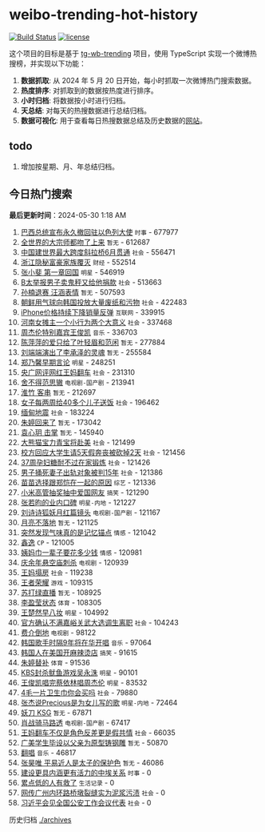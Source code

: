 # weibo-trending-hot-history

[![Build Status](https://github.com/lxw15337674/weibo-trending-hot-history/actions/workflows/nodejs.yml/badge.svg)](https://github.com/lxw15337674/weibo-trending-hot-history/actions)
[![license](https://img.shields.io/github/license/lxw15337674/weibo-trending-hot-history)](https://github.com/lxw15337674/weibo-trending-hot-history/blob/master/LICENSE)


这个项目的目标是基于 [tg-wb-trending](https://github.com/xiadd/tg-wb-trending) 项目，使用 TypeScript 实现一个微博热搜榜，并实现以下功能：

1. **数据抓取**: 从 2024 年 5 月 20 日开始，每小时抓取一次微博热门搜索数据。
2. **热度排序**: 对抓取到的数据按热度进行排序。
3. **小时归档**: 将数据按小时进行归档。
4. **天总结**: 对每天的热搜数据进行总结归档。
5. **数据可视化**: 用于查看每日热搜数据总结及历史数据的[网站](https://weibo-trending-hot-history.vercel.app/)。

## todo

1. 增加按星期、月、年总结归档。



## 今日热门搜索












































































































































































































<!-- BEGIN -->

**最后更新时间**：2024-05-30 1:18 AM
1. [巴西总统宣布永久撤回驻以色列大使](https://m.weibo.cn/search?containerid=100103type%3D1%26t%3D10%26q%3D%23%E5%B7%B4%E8%A5%BF%E6%80%BB%E7%BB%9F%E5%AE%A3%E5%B8%83%E6%B0%B8%E4%B9%85%E6%92%A4%E5%9B%9E%E9%A9%BB%E4%BB%A5%E8%89%B2%E5%88%97%E5%A4%A7%E4%BD%BF%23&stream_entry_id=31&isnewpage=1&extparam=seat%3D1%26filter_type%3Drealtimehot%26lcate%3D5001%26c_type%3D31%26realpos%3D1%26cate%3D5001%26q%3D%2523%25E5%25B7%25B4%25E8%25A5%25BF%25E6%2580%25BB%25E7%25BB%259F%25E5%25AE%25A3%25E5%25B8%2583%25E6%25B0%25B8%25E4%25B9%2585%25E6%2592%25A4%25E5%259B%259E%25E9%25A9%25BB%25E4%25BB%25A5%25E8%2589%25B2%25E5%2588%2597%25E5%25A4%25A7%25E4%25BD%25BF%2523%26band_rank%3D1%26stream_entry_id%3D31%26flag%3D2%26dgr%3D0%26pos%3D0%26display_time%3D1716999898%26pre_seqid%3D171699989843302732185) `时事` - 677977
2. [全世界的大宗师都吻了上来](https://m.weibo.cn/search?containerid=100103type%3D1%26t%3D10%26q%3D%E5%85%A8%E4%B8%96%E7%95%8C%E7%9A%84%E5%A4%A7%E5%AE%97%E5%B8%88%E9%83%BD%E5%90%BB%E4%BA%86%E4%B8%8A%E6%9D%A5&stream_entry_id=31&isnewpage=1&extparam=seat%3D1%26filter_type%3Drealtimehot%26lcate%3D5001%26c_type%3D31%26realpos%3D2%26cate%3D5001%26q%3D%25E5%2585%25A8%25E4%25B8%2596%25E7%2595%258C%25E7%259A%2584%25E5%25A4%25A7%25E5%25AE%2597%25E5%25B8%2588%25E9%2583%25BD%25E5%2590%25BB%25E4%25BA%2586%25E4%25B8%258A%25E6%259D%25A5%26band_rank%3D2%26stream_entry_id%3D31%26flag%3D2%26dgr%3D0%26pos%3D1%26display_time%3D1716999898%26pre_seqid%3D171699989843302732185) `暂无` - 612687
3. [中国建世界最大跨度斜拉桥6月贯通](https://m.weibo.cn/search?containerid=100103type%3D1%26t%3D10%26q%3D%23%E4%B8%AD%E5%9B%BD%E5%BB%BA%E4%B8%96%E7%95%8C%E6%9C%80%E5%A4%A7%E8%B7%A8%E5%BA%A6%E6%96%9C%E6%8B%89%E6%A1%A56%E6%9C%88%E8%B4%AF%E9%80%9A%23&stream_entry_id=31&isnewpage=1&extparam=seat%3D1%26filter_type%3Drealtimehot%26lcate%3D5001%26c_type%3D31%26realpos%3D3%26cate%3D5001%26q%3D%2523%25E4%25B8%25AD%25E5%259B%25BD%25E5%25BB%25BA%25E4%25B8%2596%25E7%2595%258C%25E6%259C%2580%25E5%25A4%25A7%25E8%25B7%25A8%25E5%25BA%25A6%25E6%2596%259C%25E6%258B%2589%25E6%25A1%25A56%25E6%259C%2588%25E8%25B4%25AF%25E9%2580%259A%2523%26band_rank%3D3%26stream_entry_id%3D31%26flag%3D0%26dgr%3D0%26pos%3D2%26display_time%3D1716999898%26pre_seqid%3D171699989843302732185) `社会` - 556471
4. [浙江隐秘富豪家族覆灭](https://m.weibo.cn/search?containerid=100103type%3D1%26t%3D10%26q%3D%23%E6%B5%99%E6%B1%9F%E9%9A%90%E7%A7%98%E5%AF%8C%E8%B1%AA%E5%AE%B6%E6%97%8F%E8%A6%86%E7%81%AD%23&stream_entry_id=31&isnewpage=1&extparam=seat%3D1%26filter_type%3Drealtimehot%26lcate%3D5001%26c_type%3D31%26realpos%3D4%26cate%3D5001%26q%3D%2523%25E6%25B5%2599%25E6%25B1%259F%25E9%259A%2590%25E7%25A7%2598%25E5%25AF%258C%25E8%25B1%25AA%25E5%25AE%25B6%25E6%2597%258F%25E8%25A6%2586%25E7%2581%25AD%2523%26band_rank%3D4%26stream_entry_id%3D31%26flag%3D2%26dgr%3D0%26pos%3D4%26display_time%3D1716999898%26pre_seqid%3D171699989843302732185) `财经` - 552514
5. [张小斐 第一章回国](https://m.weibo.cn/search?containerid=100103type%3D1%26t%3D10%26q%3D%E5%BC%A0%E5%B0%8F%E6%96%90+%E7%AC%AC%E4%B8%80%E7%AB%A0%E5%9B%9E%E5%9B%BD&stream_entry_id=31&isnewpage=1&extparam=seat%3D1%26filter_type%3Drealtimehot%26lcate%3D5001%26c_type%3D31%26realpos%3D5%26cate%3D5001%26q%3D%25E5%25BC%25A0%25E5%25B0%258F%25E6%2596%2590%2520%25E7%25AC%25AC%25E4%25B8%2580%25E7%25AB%25A0%25E5%259B%259E%25E5%259B%25BD%26band_rank%3D5%26stream_entry_id%3D31%26flag%3D2%26dgr%3D0%26pos%3D5%26display_time%3D1716999898%26pre_seqid%3D171699989843302732185) `明星` - 546919
6. [B太举报男子卖鬼秤又给他捐款](https://m.weibo.cn/search?containerid=100103type%3D1%26t%3D10%26q%3D%23B%E5%A4%AA%E4%B8%BE%E6%8A%A5%E7%94%B7%E5%AD%90%E5%8D%96%E9%AC%BC%E7%A7%A4%E5%8F%88%E7%BB%99%E4%BB%96%E6%8D%90%E6%AC%BE%23&stream_entry_id=31&isnewpage=1&extparam=seat%3D1%26filter_type%3Drealtimehot%26lcate%3D5001%26c_type%3D31%26realpos%3D6%26cate%3D5001%26q%3D%2523B%25E5%25A4%25AA%25E4%25B8%25BE%25E6%258A%25A5%25E7%2594%25B7%25E5%25AD%2590%25E5%258D%2596%25E9%25AC%25BC%25E7%25A7%25A4%25E5%258F%2588%25E7%25BB%2599%25E4%25BB%2596%25E6%258D%2590%25E6%25AC%25BE%2523%26band_rank%3D6%26stream_entry_id%3D31%26flag%3D2%26dgr%3D0%26pos%3D6%26display_time%3D1716999898%26pre_seqid%3D171699989843302732185) `社会` - 513663
7. [孙楠退赛 汪涵表情](https://m.weibo.cn/search?containerid=100103type%3D1%26t%3D10%26q%3D%E5%AD%99%E6%A5%A0%E9%80%80%E8%B5%9B+%E6%B1%AA%E6%B6%B5%E8%A1%A8%E6%83%85&stream_entry_id=31&isnewpage=1&extparam=seat%3D1%26filter_type%3Drealtimehot%26lcate%3D5001%26c_type%3D31%26realpos%3D7%26cate%3D5001%26q%3D%25E5%25AD%2599%25E6%25A5%25A0%25E9%2580%2580%25E8%25B5%259B%2520%25E6%25B1%25AA%25E6%25B6%25B5%25E8%25A1%25A8%25E6%2583%2585%26band_rank%3D7%26stream_entry_id%3D31%26flag%3D2%26dgr%3D0%26pos%3D8%26display_time%3D1716999898%26pre_seqid%3D171699989843302732185) `暂无` - 507593
8. [朝鲜用气球向韩国投放大量废纸和污物](https://m.weibo.cn/search?containerid=100103type%3D1%26t%3D10%26q%3D%23%E6%9C%9D%E9%B2%9C%E7%94%A8%E6%B0%94%E7%90%83%E5%90%91%E9%9F%A9%E5%9B%BD%E6%8A%95%E6%94%BE%E5%A4%A7%E9%87%8F%E5%BA%9F%E7%BA%B8%E5%92%8C%E6%B1%A1%E7%89%A9%23&stream_entry_id=31&isnewpage=1&extparam=seat%3D1%26filter_type%3Drealtimehot%26lcate%3D5001%26c_type%3D31%26realpos%3D8%26cate%3D5001%26q%3D%2523%25E6%259C%259D%25E9%25B2%259C%25E7%2594%25A8%25E6%25B0%2594%25E7%2590%2583%25E5%2590%2591%25E9%259F%25A9%25E5%259B%25BD%25E6%258A%2595%25E6%2594%25BE%25E5%25A4%25A7%25E9%2587%258F%25E5%25BA%259F%25E7%25BA%25B8%25E5%2592%258C%25E6%25B1%25A1%25E7%2589%25A9%2523%26band_rank%3D8%26stream_entry_id%3D31%26flag%3D2%26dgr%3D0%26pos%3D9%26display_time%3D1716999898%26pre_seqid%3D171699989843302732185) `社会` - 422483
9. [iPhone价格持续下降销量反弹](https://m.weibo.cn/search?containerid=100103type%3D1%26t%3D10%26q%3D%23iPhone%E4%BB%B7%E6%A0%BC%E6%8C%81%E7%BB%AD%E4%B8%8B%E9%99%8D%E9%94%80%E9%87%8F%E5%8F%8D%E5%BC%B9%23&stream_entry_id=31&isnewpage=1&extparam=seat%3D1%26filter_type%3Drealtimehot%26lcate%3D5001%26c_type%3D31%26realpos%3D9%26cate%3D5001%26q%3D%2523iPhone%25E4%25BB%25B7%25E6%25A0%25BC%25E6%258C%2581%25E7%25BB%25AD%25E4%25B8%258B%25E9%2599%258D%25E9%2594%2580%25E9%2587%258F%25E5%258F%258D%25E5%25BC%25B9%2523%26band_rank%3D9%26stream_entry_id%3D31%26flag%3D2%26dgr%3D0%26pos%3D10%26display_time%3D1716999898%26pre_seqid%3D171699989843302732185) `互联网` - 339915
10. [河南女摊主一个小行为两个大意义](https://m.weibo.cn/search?containerid=100103type%3D1%26t%3D10%26q%3D%23%E6%B2%B3%E5%8D%97%E5%A5%B3%E6%91%8A%E4%B8%BB%E4%B8%80%E4%B8%AA%E5%B0%8F%E8%A1%8C%E4%B8%BA%E4%B8%A4%E4%B8%AA%E5%A4%A7%E6%84%8F%E4%B9%89%23&stream_entry_id=31&isnewpage=1&extparam=seat%3D1%26filter_type%3Drealtimehot%26lcate%3D5001%26c_type%3D31%26realpos%3D10%26cate%3D5001%26q%3D%2523%25E6%25B2%25B3%25E5%258D%2597%25E5%25A5%25B3%25E6%2591%258A%25E4%25B8%25BB%25E4%25B8%2580%25E4%25B8%25AA%25E5%25B0%258F%25E8%25A1%258C%25E4%25B8%25BA%25E4%25B8%25A4%25E4%25B8%25AA%25E5%25A4%25A7%25E6%2584%258F%25E4%25B9%2589%2523%26band_rank%3D10%26stream_entry_id%3D31%26flag%3D32768%26dgr%3D0%26pos%3D11%26display_time%3D1716999898%26pre_seqid%3D171699989843302732185) `社会` - 337468
11. [周杰伦特别嘉宾王俊凯](https://m.weibo.cn/search?containerid=100103type%3D1%26t%3D10%26q%3D%23%E5%91%A8%E6%9D%B0%E4%BC%A6%E7%89%B9%E5%88%AB%E5%98%89%E5%AE%BE%E7%8E%8B%E4%BF%8A%E5%87%AF%23&stream_entry_id=31&isnewpage=1&extparam=seat%3D1%26filter_type%3Drealtimehot%26lcate%3D5001%26c_type%3D31%26realpos%3D11%26cate%3D5001%26q%3D%2523%25E5%2591%25A8%25E6%259D%25B0%25E4%25BC%25A6%25E7%2589%25B9%25E5%2588%25AB%25E5%2598%2589%25E5%25AE%25BE%25E7%258E%258B%25E4%25BF%258A%25E5%2587%25AF%2523%26band_rank%3D11%26stream_entry_id%3D31%26flag%3D0%26dgr%3D0%26pos%3D12%26display_time%3D1716999898%26pre_seqid%3D171699989843302732185) `音乐` - 336703
12. [陈萍萍的爱只给了叶轻眉和范闲](https://m.weibo.cn/search?containerid=100103type%3D1%26t%3D10%26q%3D%E9%99%88%E8%90%8D%E8%90%8D%E7%9A%84%E7%88%B1%E5%8F%AA%E7%BB%99%E4%BA%86%E5%8F%B6%E8%BD%BB%E7%9C%89%E5%92%8C%E8%8C%83%E9%97%B2&stream_entry_id=31&isnewpage=1&extparam=seat%3D1%26filter_type%3Drealtimehot%26lcate%3D5001%26c_type%3D31%26realpos%3D12%26cate%3D5001%26q%3D%25E9%2599%2588%25E8%2590%258D%25E8%2590%258D%25E7%259A%2584%25E7%2588%25B1%25E5%258F%25AA%25E7%25BB%2599%25E4%25BA%2586%25E5%258F%25B6%25E8%25BD%25BB%25E7%259C%2589%25E5%2592%258C%25E8%258C%2583%25E9%2597%25B2%26band_rank%3D12%26stream_entry_id%3D31%26flag%3D1%26dgr%3D0%26pos%3D13%26display_time%3D1716999898%26pre_seqid%3D171699989843302732185) `暂无` - 277884
13. [刘端端演出了李承泽的灵魂](https://m.weibo.cn/search?containerid=100103type%3D1%26t%3D10%26q%3D%E5%88%98%E7%AB%AF%E7%AB%AF%E6%BC%94%E5%87%BA%E4%BA%86%E6%9D%8E%E6%89%BF%E6%B3%BD%E7%9A%84%E7%81%B5%E9%AD%82&stream_entry_id=31&isnewpage=1&extparam=seat%3D1%26filter_type%3Drealtimehot%26lcate%3D5001%26c_type%3D31%26realpos%3D27%26cate%3D5001%26q%3D%25E5%2588%2598%25E7%25AB%25AF%25E7%25AB%25AF%25E6%25BC%2594%25E5%2587%25BA%25E4%25BA%2586%25E6%259D%258E%25E6%2589%25BF%25E6%25B3%25BD%25E7%259A%2584%25E7%2581%25B5%25E9%25AD%2582%26band_rank%3D27%26stream_entry_id%3D31%26flag%3D1%26dgr%3D0%26pos%3D28%26display_time%3D1716999898%26pre_seqid%3D171699989843302732185) `暂无` - 255584
14. [郑乃馨早期言论](https://m.weibo.cn/search?containerid=100103type%3D1%26t%3D10%26q%3D%23%E9%83%91%E4%B9%83%E9%A6%A8%E6%97%A9%E6%9C%9F%E8%A8%80%E8%AE%BA%23&stream_entry_id=31&isnewpage=1&extparam=seat%3D1%26filter_type%3Drealtimehot%26lcate%3D5001%26c_type%3D31%26realpos%3D13%26cate%3D5001%26q%3D%2523%25E9%2583%2591%25E4%25B9%2583%25E9%25A6%25A8%25E6%2597%25A9%25E6%259C%259F%25E8%25A8%2580%25E8%25AE%25BA%2523%26band_rank%3D13%26stream_entry_id%3D31%26flag%3D2%26dgr%3D0%26pos%3D14%26display_time%3D1716999898%26pre_seqid%3D171699989843302732185) `明星` - 248251
15. [央广网评网红王妈翻车](https://m.weibo.cn/search?containerid=100103type%3D1%26t%3D10%26q%3D%23%E5%A4%AE%E5%B9%BF%E7%BD%91%E8%AF%84%E7%BD%91%E7%BA%A2%E7%8E%8B%E5%A6%88%E7%BF%BB%E8%BD%A6%23&stream_entry_id=31&isnewpage=1&extparam=seat%3D1%26filter_type%3Drealtimehot%26lcate%3D5001%26c_type%3D31%26realpos%3D14%26cate%3D5001%26q%3D%2523%25E5%25A4%25AE%25E5%25B9%25BF%25E7%25BD%2591%25E8%25AF%2584%25E7%25BD%2591%25E7%25BA%25A2%25E7%258E%258B%25E5%25A6%2588%25E7%25BF%25BB%25E8%25BD%25A6%2523%26band_rank%3D14%26stream_entry_id%3D31%26flag%3D0%26dgr%3D0%26pos%3D15%26display_time%3D1716999898%26pre_seqid%3D171699989843302732185) `社会` - 231310
16. [舍不得范思辙](https://m.weibo.cn/search?containerid=100103type%3D1%26t%3D10%26q%3D%23%E8%88%8D%E4%B8%8D%E5%BE%97%E8%8C%83%E6%80%9D%E8%BE%99%23&stream_entry_id=31&isnewpage=1&extparam=seat%3D1%26filter_type%3Drealtimehot%26lcate%3D5001%26c_type%3D31%26realpos%3D15%26cate%3D5001%26q%3D%2523%25E8%2588%258D%25E4%25B8%258D%25E5%25BE%2597%25E8%258C%2583%25E6%2580%259D%25E8%25BE%2599%2523%26band_rank%3D15%26stream_entry_id%3D31%26flag%3D2%26dgr%3D0%26pos%3D16%26display_time%3D1716999898%26pre_seqid%3D171699989843302732185) `电视剧-国产剧` - 213941
17. [淮竹 客串](https://m.weibo.cn/search?containerid=100103type%3D1%26t%3D10%26q%3D%E6%B7%AE%E7%AB%B9+%E5%AE%A2%E4%B8%B2&stream_entry_id=31&isnewpage=1&extparam=seat%3D1%26filter_type%3Drealtimehot%26lcate%3D5001%26c_type%3D31%26realpos%3D16%26cate%3D5001%26q%3D%25E6%25B7%25AE%25E7%25AB%25B9%2520%25E5%25AE%25A2%25E4%25B8%25B2%26band_rank%3D16%26stream_entry_id%3D31%26flag%3D2%26dgr%3D0%26pos%3D17%26display_time%3D1716999898%26pre_seqid%3D171699989843302732185) `暂无` - 212697
18. [女子每两周给40多个儿子送饭](https://m.weibo.cn/search?containerid=100103type%3D1%26t%3D10%26q%3D%23%E5%A5%B3%E5%AD%90%E6%AF%8F%E4%B8%A4%E5%91%A8%E7%BB%9940%E5%A4%9A%E4%B8%AA%E5%84%BF%E5%AD%90%E9%80%81%E9%A5%AD%23&stream_entry_id=31&isnewpage=1&extparam=seat%3D1%26filter_type%3Drealtimehot%26lcate%3D5001%26c_type%3D31%26realpos%3D45%26cate%3D5001%26q%3D%2523%25E5%25A5%25B3%25E5%25AD%2590%25E6%25AF%258F%25E4%25B8%25A4%25E5%2591%25A8%25E7%25BB%259940%25E5%25A4%259A%25E4%25B8%25AA%25E5%2584%25BF%25E5%25AD%2590%25E9%2580%2581%25E9%25A5%25AD%2523%26band_rank%3D45%26stream_entry_id%3D31%26flag%3D32768%26dgr%3D0%26pos%3D46%26display_time%3D1716999898%26pre_seqid%3D171699989843302732185) `社会` - 196462
19. [缅甸地震](https://m.weibo.cn/search?containerid=100103type%3D1%26t%3D10%26q%3D%E7%BC%85%E7%94%B8%E5%9C%B0%E9%9C%87&stream_entry_id=31&isnewpage=1&extparam=seat%3D1%26filter_type%3Drealtimehot%26lcate%3D5001%26c_type%3D31%26realpos%3D17%26cate%3D5001%26q%3D%25E7%25BC%2585%25E7%2594%25B8%25E5%259C%25B0%25E9%259C%2587%26band_rank%3D17%26stream_entry_id%3D31%26flag%3D1%26dgr%3D0%26pos%3D18%26display_time%3D1716999898%26pre_seqid%3D171699989843302732185) `社会` - 183224
20. [朱婷回来了](https://m.weibo.cn/search?containerid=100103type%3D1%26t%3D10%26q%3D%E6%9C%B1%E5%A9%B7%E5%9B%9E%E6%9D%A5%E4%BA%86&stream_entry_id=31&isnewpage=1&extparam=seat%3D1%26filter_type%3Drealtimehot%26lcate%3D5001%26c_type%3D31%26realpos%3D18%26cate%3D5001%26q%3D%25E6%259C%25B1%25E5%25A9%25B7%25E5%259B%259E%25E6%259D%25A5%25E4%25BA%2586%26band_rank%3D18%26stream_entry_id%3D31%26flag%3D0%26dgr%3D0%26pos%3D19%26display_time%3D1716999898%26pre_seqid%3D171699989843302732185) `暂无` - 173042
21. [袁心玥 击掌](https://m.weibo.cn/search?containerid=100103type%3D1%26t%3D10%26q%3D%E8%A2%81%E5%BF%83%E7%8E%A5+%E5%87%BB%E6%8E%8C&stream_entry_id=31&isnewpage=1&extparam=seat%3D1%26filter_type%3Drealtimehot%26lcate%3D5001%26c_type%3D31%26realpos%3D19%26cate%3D5001%26q%3D%25E8%25A2%2581%25E5%25BF%2583%25E7%258E%25A5%2520%25E5%2587%25BB%25E6%258E%258C%26band_rank%3D19%26stream_entry_id%3D31%26flag%3D0%26dgr%3D0%26pos%3D20%26display_time%3D1716999898%26pre_seqid%3D171699989843302732185) `暂无` - 145940
22. [大熊猫宝力青宝将赴美](https://m.weibo.cn/search?containerid=100103type%3D1%26t%3D10%26q%3D%23%E5%A4%A7%E7%86%8A%E7%8C%AB%E5%AE%9D%E5%8A%9B%E9%9D%92%E5%AE%9D%E5%B0%86%E8%B5%B4%E7%BE%8E%23&stream_entry_id=31&isnewpage=1&extparam=seat%3D1%26filter_type%3Drealtimehot%26lcate%3D5001%26c_type%3D31%26realpos%3D20%26cate%3D5001%26q%3D%2523%25E5%25A4%25A7%25E7%2586%258A%25E7%258C%25AB%25E5%25AE%259D%25E5%258A%259B%25E9%259D%2592%25E5%25AE%259D%25E5%25B0%2586%25E8%25B5%25B4%25E7%25BE%258E%2523%26band_rank%3D20%26stream_entry_id%3D31%26flag%3D0%26dgr%3D0%26pos%3D21%26display_time%3D1716999898%26pre_seqid%3D171699989843302732185) `社会` - 121499
23. [校方回应大学生请5天假奔丧被砍掉2天](https://m.weibo.cn/search?containerid=100103type%3D1%26t%3D10%26q%3D%23%E6%A0%A1%E6%96%B9%E5%9B%9E%E5%BA%94%E5%A4%A7%E5%AD%A6%E7%94%9F%E8%AF%B75%E5%A4%A9%E5%81%87%E5%A5%94%E4%B8%A7%E8%A2%AB%E7%A0%8D%E6%8E%892%E5%A4%A9%23&stream_entry_id=31&isnewpage=1&extparam=seat%3D1%26filter_type%3Drealtimehot%26lcate%3D5001%26c_type%3D31%26realpos%3D21%26cate%3D5001%26q%3D%2523%25E6%25A0%25A1%25E6%2596%25B9%25E5%259B%259E%25E5%25BA%2594%25E5%25A4%25A7%25E5%25AD%25A6%25E7%2594%259F%25E8%25AF%25B75%25E5%25A4%25A9%25E5%2581%2587%25E5%25A5%2594%25E4%25B8%25A7%25E8%25A2%25AB%25E7%25A0%258D%25E6%258E%25892%25E5%25A4%25A9%2523%26band_rank%3D21%26stream_entry_id%3D31%26flag%3D1%26dgr%3D0%26pos%3D22%26display_time%3D1716999898%26pre_seqid%3D171699989843302732185) `社会` - 121456
24. [37周孕妇糖耐不过在家锻炼](https://m.weibo.cn/search?containerid=100103type%3D1%26t%3D10%26q%3D%2337%E5%91%A8%E5%AD%95%E5%A6%87%E7%B3%96%E8%80%90%E4%B8%8D%E8%BF%87%E5%9C%A8%E5%AE%B6%E9%94%BB%E7%82%BC%23&stream_entry_id=31&isnewpage=1&extparam=seat%3D1%26filter_type%3Drealtimehot%26lcate%3D5001%26c_type%3D31%26realpos%3D22%26cate%3D5001%26q%3D%252337%25E5%2591%25A8%25E5%25AD%2595%25E5%25A6%2587%25E7%25B3%2596%25E8%2580%2590%25E4%25B8%258D%25E8%25BF%2587%25E5%259C%25A8%25E5%25AE%25B6%25E9%2594%25BB%25E7%2582%25BC%2523%26band_rank%3D22%26stream_entry_id%3D31%26flag%3D1%26dgr%3D0%26pos%3D23%26display_time%3D1716999898%26pre_seqid%3D171699989843302732185) `社会` - 121426
25. [男子捅死妻子出轨对象被判15年](https://m.weibo.cn/search?containerid=100103type%3D1%26t%3D10%26q%3D%23%E7%94%B7%E5%AD%90%E6%8D%85%E6%AD%BB%E5%A6%BB%E5%AD%90%E5%87%BA%E8%BD%A8%E5%AF%B9%E8%B1%A1%E8%A2%AB%E5%88%A415%E5%B9%B4%23&stream_entry_id=31&isnewpage=1&extparam=seat%3D1%26filter_type%3Drealtimehot%26lcate%3D5001%26c_type%3D31%26realpos%3D23%26cate%3D5001%26q%3D%2523%25E7%2594%25B7%25E5%25AD%2590%25E6%258D%2585%25E6%25AD%25BB%25E5%25A6%25BB%25E5%25AD%2590%25E5%2587%25BA%25E8%25BD%25A8%25E5%25AF%25B9%25E8%25B1%25A1%25E8%25A2%25AB%25E5%2588%25A415%25E5%25B9%25B4%2523%26band_rank%3D23%26stream_entry_id%3D31%26flag%3D0%26dgr%3D0%26pos%3D24%26display_time%3D1716999898%26pre_seqid%3D171699989843302732185) `社会` - 121386
26. [苗苗选择跟郑恺在一起的原因](https://m.weibo.cn/search?containerid=100103type%3D1%26t%3D10%26q%3D%23%E8%8B%97%E8%8B%97%E9%80%89%E6%8B%A9%E8%B7%9F%E9%83%91%E6%81%BA%E5%9C%A8%E4%B8%80%E8%B5%B7%E7%9A%84%E5%8E%9F%E5%9B%A0%23&stream_entry_id=31&isnewpage=1&extparam=seat%3D1%26filter_type%3Drealtimehot%26lcate%3D5001%26c_type%3D31%26realpos%3D24%26cate%3D5001%26q%3D%2523%25E8%258B%2597%25E8%258B%2597%25E9%2580%2589%25E6%258B%25A9%25E8%25B7%259F%25E9%2583%2591%25E6%2581%25BA%25E5%259C%25A8%25E4%25B8%2580%25E8%25B5%25B7%25E7%259A%2584%25E5%258E%259F%25E5%259B%25A0%2523%26band_rank%3D24%26stream_entry_id%3D31%26flag%3D2%26dgr%3D0%26pos%3D25%26display_time%3D1716999898%26pre_seqid%3D171699989843302732185) `综艺` - 121336
27. [小米高管抽奖抽中爱国网友](https://m.weibo.cn/search?containerid=100103type%3D1%26t%3D10%26q%3D%23%E5%B0%8F%E7%B1%B3%E9%AB%98%E7%AE%A1%E6%8A%BD%E5%A5%96%E6%8A%BD%E4%B8%AD%E7%88%B1%E5%9B%BD%E7%BD%91%E5%8F%8B%23&stream_entry_id=31&isnewpage=1&extparam=seat%3D1%26filter_type%3Drealtimehot%26lcate%3D5001%26c_type%3D31%26realpos%3D25%26cate%3D5001%26q%3D%2523%25E5%25B0%258F%25E7%25B1%25B3%25E9%25AB%2598%25E7%25AE%25A1%25E6%258A%25BD%25E5%25A5%2596%25E6%258A%25BD%25E4%25B8%25AD%25E7%2588%25B1%25E5%259B%25BD%25E7%25BD%2591%25E5%258F%258B%2523%26band_rank%3D25%26stream_entry_id%3D31%26flag%3D1%26dgr%3D0%26pos%3D26%26display_time%3D1716999898%26pre_seqid%3D171699989843302732185) `搞笑` - 121290
28. [张若昀的业内口碑](https://m.weibo.cn/search?containerid=100103type%3D1%26t%3D10%26q%3D%23%E5%BC%A0%E8%8B%A5%E6%98%80%E7%9A%84%E4%B8%9A%E5%86%85%E5%8F%A3%E7%A2%91%23&stream_entry_id=31&isnewpage=1&extparam=seat%3D1%26filter_type%3Drealtimehot%26lcate%3D5001%26c_type%3D31%26realpos%3D26%26cate%3D5001%26q%3D%2523%25E5%25BC%25A0%25E8%258B%25A5%25E6%2598%2580%25E7%259A%2584%25E4%25B8%259A%25E5%2586%2585%25E5%258F%25A3%25E7%25A2%2591%2523%26band_rank%3D26%26stream_entry_id%3D31%26flag%3D1%26dgr%3D0%26pos%3D27%26display_time%3D1716999898%26pre_seqid%3D171699989843302732185) `明星-内地` - 121227
29. [刘诗诗狐妖月红篇镜头](https://m.weibo.cn/search?containerid=100103type%3D1%26t%3D10%26q%3D%23%E5%88%98%E8%AF%97%E8%AF%97%E7%8B%90%E5%A6%96%E6%9C%88%E7%BA%A2%E7%AF%87%E9%95%9C%E5%A4%B4%23&stream_entry_id=31&isnewpage=1&extparam=seat%3D1%26filter_type%3Drealtimehot%26lcate%3D5001%26c_type%3D31%26realpos%3D28%26cate%3D5001%26q%3D%2523%25E5%2588%2598%25E8%25AF%2597%25E8%25AF%2597%25E7%258B%2590%25E5%25A6%2596%25E6%259C%2588%25E7%25BA%25A2%25E7%25AF%2587%25E9%2595%259C%25E5%25A4%25B4%2523%26band_rank%3D28%26stream_entry_id%3D31%26flag%3D0%26dgr%3D0%26pos%3D29%26display_time%3D1716999898%26pre_seqid%3D171699989843302732185) `电视剧-国产剧` - 121167
30. [月亮不落地](https://m.weibo.cn/search?containerid=100103type%3D1%26t%3D10%26q%3D%E6%9C%88%E4%BA%AE%E4%B8%8D%E8%90%BD%E5%9C%B0&stream_entry_id=31&isnewpage=1&extparam=seat%3D1%26filter_type%3Drealtimehot%26lcate%3D5001%26c_type%3D31%26realpos%3D29%26cate%3D5001%26q%3D%25E6%259C%2588%25E4%25BA%25AE%25E4%25B8%258D%25E8%2590%25BD%25E5%259C%25B0%26band_rank%3D29%26stream_entry_id%3D31%26flag%3D0%26dgr%3D0%26pos%3D30%26display_time%3D1716999898%26pre_seqid%3D171699989843302732185) `暂无` - 121125
31. [突然发现气味真的是记忆锚点](https://m.weibo.cn/search?containerid=100103type%3D1%26t%3D10%26q%3D%23%E7%AA%81%E7%84%B6%E5%8F%91%E7%8E%B0%E6%B0%94%E5%91%B3%E7%9C%9F%E7%9A%84%E6%98%AF%E8%AE%B0%E5%BF%86%E9%94%9A%E7%82%B9%23&stream_entry_id=31&isnewpage=1&extparam=seat%3D1%26filter_type%3Drealtimehot%26lcate%3D5001%26c_type%3D31%26realpos%3D30%26cate%3D5001%26q%3D%2523%25E7%25AA%2581%25E7%2584%25B6%25E5%258F%2591%25E7%258E%25B0%25E6%25B0%2594%25E5%2591%25B3%25E7%259C%259F%25E7%259A%2584%25E6%2598%25AF%25E8%25AE%25B0%25E5%25BF%2586%25E9%2594%259A%25E7%2582%25B9%2523%26band_rank%3D30%26stream_entry_id%3D31%26flag%3D1%26dgr%3D0%26pos%3D31%26display_time%3D1716999898%26pre_seqid%3D171699989843302732185) `情感` - 121042
32. [鑫逸](https://m.weibo.cn/search?containerid=100103type%3D1%26t%3D10%26q%3D%E9%91%AB%E9%80%B8&stream_entry_id=31&isnewpage=1&extparam=seat%3D1%26filter_type%3Drealtimehot%26lcate%3D5001%26c_type%3D31%26realpos%3D31%26cate%3D5001%26q%3D%25E9%2591%25AB%25E9%2580%25B8%26band_rank%3D31%26stream_entry_id%3D31%26flag%3D0%26dgr%3D0%26pos%3D32%26display_time%3D1716999898%26pre_seqid%3D171699989843302732185) `CP` - 121005
33. [姨妈巾一辈子要花多少钱](https://m.weibo.cn/search?containerid=100103type%3D1%26t%3D10%26q%3D%23%E5%A7%A8%E5%A6%88%E5%B7%BE%E4%B8%80%E8%BE%88%E5%AD%90%E8%A6%81%E8%8A%B1%E5%A4%9A%E5%B0%91%E9%92%B1%23&stream_entry_id=31&isnewpage=1&extparam=seat%3D1%26filter_type%3Drealtimehot%26lcate%3D5001%26c_type%3D31%26realpos%3D32%26cate%3D5001%26q%3D%2523%25E5%25A7%25A8%25E5%25A6%2588%25E5%25B7%25BE%25E4%25B8%2580%25E8%25BE%2588%25E5%25AD%2590%25E8%25A6%2581%25E8%258A%25B1%25E5%25A4%259A%25E5%25B0%2591%25E9%2592%25B1%2523%26band_rank%3D32%26stream_entry_id%3D31%26flag%3D0%26dgr%3D0%26pos%3D33%26display_time%3D1716999898%26pre_seqid%3D171699989843302732185) `情感` - 120981
34. [庆余年悬空庙刺杀](https://m.weibo.cn/search?containerid=100103type%3D1%26t%3D10%26q%3D%23%E5%BA%86%E4%BD%99%E5%B9%B4%E6%82%AC%E7%A9%BA%E5%BA%99%E5%88%BA%E6%9D%80%23&stream_entry_id=31&isnewpage=1&extparam=seat%3D1%26filter_type%3Drealtimehot%26lcate%3D5001%26c_type%3D31%26realpos%3D33%26cate%3D5001%26q%3D%2523%25E5%25BA%2586%25E4%25BD%2599%25E5%25B9%25B4%25E6%2582%25AC%25E7%25A9%25BA%25E5%25BA%2599%25E5%2588%25BA%25E6%259D%2580%2523%26band_rank%3D33%26stream_entry_id%3D31%26flag%3D0%26dgr%3D0%26pos%3D34%26display_time%3D1716999898%26pre_seqid%3D171699989843302732185) `电视剧` - 120939
35. [王妈塌房](https://m.weibo.cn/search?containerid=100103type%3D1%26t%3D10%26q%3D%E7%8E%8B%E5%A6%88%E5%A1%8C%E6%88%BF&stream_entry_id=31&isnewpage=1&extparam=seat%3D1%26filter_type%3Drealtimehot%26lcate%3D5001%26c_type%3D31%26realpos%3D34%26cate%3D5001%26q%3D%25E7%258E%258B%25E5%25A6%2588%25E5%25A1%258C%25E6%2588%25BF%26band_rank%3D34%26stream_entry_id%3D31%26flag%3D0%26dgr%3D0%26pos%3D35%26display_time%3D1716999898%26pre_seqid%3D171699989843302732185) `社会` - 119238
36. [王者荣耀](https://m.weibo.cn/search?containerid=100103type%3D1%26t%3D10%26q%3D%E7%8E%8B%E8%80%85%E8%8D%A3%E8%80%80&stream_entry_id=31&isnewpage=1&extparam=seat%3D1%26filter_type%3Drealtimehot%26lcate%3D5001%26c_type%3D31%26realpos%3D35%26cate%3D5001%26q%3D%25E7%258E%258B%25E8%2580%2585%25E8%258D%25A3%25E8%2580%2580%26band_rank%3D35%26stream_entry_id%3D31%26flag%3D0%26dgr%3D0%26pos%3D36%26display_time%3D1716999898%26pre_seqid%3D171699989843302732185) `游戏` - 109315
37. [苏打绿直播](https://m.weibo.cn/search?containerid=100103type%3D1%26t%3D10%26q%3D%E8%8B%8F%E6%89%93%E7%BB%BF%E7%9B%B4%E6%92%AD&stream_entry_id=31&isnewpage=1&extparam=seat%3D1%26filter_type%3Drealtimehot%26lcate%3D5001%26c_type%3D31%26realpos%3D36%26cate%3D5001%26q%3D%25E8%258B%258F%25E6%2589%2593%25E7%25BB%25BF%25E7%259B%25B4%25E6%2592%25AD%26band_rank%3D36%26stream_entry_id%3D31%26flag%3D1%26dgr%3D0%26pos%3D37%26display_time%3D1716999898%26pre_seqid%3D171699989843302732185) `暂无` - 108925
38. [李盈莹状态](https://m.weibo.cn/search?containerid=100103type%3D1%26t%3D10%26q%3D%E6%9D%8E%E7%9B%88%E8%8E%B9%E7%8A%B6%E6%80%81&stream_entry_id=31&isnewpage=1&extparam=seat%3D1%26filter_type%3Drealtimehot%26lcate%3D5001%26c_type%3D31%26realpos%3D37%26cate%3D5001%26q%3D%25E6%259D%258E%25E7%259B%2588%25E8%258E%25B9%25E7%258A%25B6%25E6%2580%2581%26band_rank%3D37%26stream_entry_id%3D31%26flag%3D1%26dgr%3D0%26pos%3D38%26display_time%3D1716999898%26pre_seqid%3D171699989843302732185) `体育` - 108305
39. [王楚然早八妆](https://m.weibo.cn/search?containerid=100103type%3D1%26t%3D10%26q%3D%23%E7%8E%8B%E6%A5%9A%E7%84%B6%E6%97%A9%E5%85%AB%E5%A6%86%23&stream_entry_id=31&isnewpage=1&extparam=seat%3D1%26filter_type%3Drealtimehot%26lcate%3D5001%26c_type%3D31%26realpos%3D38%26cate%3D5001%26q%3D%2523%25E7%258E%258B%25E6%25A5%259A%25E7%2584%25B6%25E6%2597%25A9%25E5%2585%25AB%25E5%25A6%2586%2523%26band_rank%3D38%26stream_entry_id%3D31%26flag%3D0%26dgr%3D0%26pos%3D39%26display_time%3D1716999898%26pre_seqid%3D171699989843302732185) `明星` - 104992
40. [官方确认不满嘉峪关武大选调生离职](https://m.weibo.cn/search?containerid=100103type%3D1%26t%3D10%26q%3D%23%E5%AE%98%E6%96%B9%E7%A1%AE%E8%AE%A4%E4%B8%8D%E6%BB%A1%E5%98%89%E5%B3%AA%E5%85%B3%E6%AD%A6%E5%A4%A7%E9%80%89%E8%B0%83%E7%94%9F%E7%A6%BB%E8%81%8C%23&stream_entry_id=31&isnewpage=1&extparam=seat%3D1%26filter_type%3Drealtimehot%26lcate%3D5001%26c_type%3D31%26realpos%3D39%26cate%3D5001%26q%3D%2523%25E5%25AE%2598%25E6%2596%25B9%25E7%25A1%25AE%25E8%25AE%25A4%25E4%25B8%258D%25E6%25BB%25A1%25E5%2598%2589%25E5%25B3%25AA%25E5%2585%25B3%25E6%25AD%25A6%25E5%25A4%25A7%25E9%2580%2589%25E8%25B0%2583%25E7%2594%259F%25E7%25A6%25BB%25E8%2581%258C%2523%26band_rank%3D39%26stream_entry_id%3D31%26flag%3D0%26dgr%3D0%26pos%3D40%26display_time%3D1716999898%26pre_seqid%3D171699989843302732185) `社会` - 104243
41. [费介倒地](https://m.weibo.cn/search?containerid=100103type%3D1%26t%3D10%26q%3D%23%E8%B4%B9%E4%BB%8B%E5%80%92%E5%9C%B0%23&stream_entry_id=31&isnewpage=1&extparam=seat%3D1%26filter_type%3Drealtimehot%26lcate%3D5001%26c_type%3D31%26realpos%3D40%26cate%3D5001%26q%3D%2523%25E8%25B4%25B9%25E4%25BB%258B%25E5%2580%2592%25E5%259C%25B0%2523%26band_rank%3D40%26stream_entry_id%3D31%26flag%3D0%26dgr%3D0%26pos%3D41%26display_time%3D1716999898%26pre_seqid%3D171699989843302732185) `电视剧` - 98122
42. [韩国歌手时隔9年将在华开唱](https://m.weibo.cn/search?containerid=100103type%3D1%26t%3D10%26q%3D%23%E9%9F%A9%E5%9B%BD%E6%AD%8C%E6%89%8B%E6%97%B6%E9%9A%949%E5%B9%B4%E5%B0%86%E5%9C%A8%E5%8D%8E%E5%BC%80%E5%94%B1%23&stream_entry_id=31&isnewpage=1&extparam=seat%3D1%26filter_type%3Drealtimehot%26lcate%3D5001%26c_type%3D31%26realpos%3D41%26cate%3D5001%26q%3D%2523%25E9%259F%25A9%25E5%259B%25BD%25E6%25AD%258C%25E6%2589%258B%25E6%2597%25B6%25E9%259A%25949%25E5%25B9%25B4%25E5%25B0%2586%25E5%259C%25A8%25E5%258D%258E%25E5%25BC%2580%25E5%2594%25B1%2523%26band_rank%3D41%26stream_entry_id%3D31%26flag%3D0%26dgr%3D0%26pos%3D42%26display_time%3D1716999898%26pre_seqid%3D171699989843302732185) `音乐` - 97064
43. [韩国人在美国开麻辣烫店](https://m.weibo.cn/search?containerid=100103type%3D1%26t%3D10%26q%3D%23%E9%9F%A9%E5%9B%BD%E4%BA%BA%E5%9C%A8%E7%BE%8E%E5%9B%BD%E5%BC%80%E9%BA%BB%E8%BE%A3%E7%83%AB%E5%BA%97%23&stream_entry_id=31&isnewpage=1&extparam=seat%3D1%26filter_type%3Drealtimehot%26lcate%3D5001%26c_type%3D31%26realpos%3D42%26cate%3D5001%26q%3D%2523%25E9%259F%25A9%25E5%259B%25BD%25E4%25BA%25BA%25E5%259C%25A8%25E7%25BE%258E%25E5%259B%25BD%25E5%25BC%2580%25E9%25BA%25BB%25E8%25BE%25A3%25E7%2583%25AB%25E5%25BA%2597%2523%26band_rank%3D42%26stream_entry_id%3D31%26flag%3D0%26dgr%3D0%26pos%3D43%26display_time%3D1716999898%26pre_seqid%3D171699989843302732185) `搞笑` - 91615
44. [朱婷替补](https://m.weibo.cn/search?containerid=100103type%3D1%26t%3D10%26q%3D%E6%9C%B1%E5%A9%B7%E6%9B%BF%E8%A1%A5&stream_entry_id=31&isnewpage=1&extparam=seat%3D1%26filter_type%3Drealtimehot%26lcate%3D5001%26c_type%3D31%26realpos%3D43%26cate%3D5001%26q%3D%25E6%259C%25B1%25E5%25A9%25B7%25E6%259B%25BF%25E8%25A1%25A5%26band_rank%3D43%26stream_entry_id%3D31%26flag%3D0%26dgr%3D0%26pos%3D44%26display_time%3D1716999898%26pre_seqid%3D171699989843302732185) `体育` - 91536
45. [KBS封杀鱿鱼游戏吴永洙](https://m.weibo.cn/search?containerid=100103type%3D1%26t%3D10%26q%3D%23KBS%E5%B0%81%E6%9D%80%E9%B1%BF%E9%B1%BC%E6%B8%B8%E6%88%8F%E5%90%B4%E6%B0%B8%E6%B4%99%23&stream_entry_id=31&isnewpage=1&extparam=seat%3D1%26filter_type%3Drealtimehot%26lcate%3D5001%26c_type%3D31%26realpos%3D44%26cate%3D5001%26q%3D%2523KBS%25E5%25B0%2581%25E6%259D%2580%25E9%25B1%25BF%25E9%25B1%25BC%25E6%25B8%25B8%25E6%2588%258F%25E5%2590%25B4%25E6%25B0%25B8%25E6%25B4%2599%2523%26band_rank%3D44%26stream_entry_id%3D31%26flag%3D0%26dgr%3D0%26pos%3D45%26display_time%3D1716999898%26pre_seqid%3D171699989843302732185) `明星` - 90101
46. [王俊凯唱完蔡依林唱周杰伦](https://m.weibo.cn/search?containerid=100103type%3D1%26t%3D10%26q%3D%23%E7%8E%8B%E4%BF%8A%E5%87%AF%E5%94%B1%E5%AE%8C%E8%94%A1%E4%BE%9D%E6%9E%97%E5%94%B1%E5%91%A8%E6%9D%B0%E4%BC%A6%23&stream_entry_id=31&isnewpage=1&extparam=seat%3D1%26filter_type%3Drealtimehot%26lcate%3D5001%26c_type%3D31%26realpos%3D19%26cate%3D5001%26q%3D%2523%25E7%258E%258B%25E4%25BF%258A%25E5%2587%25AF%25E5%2594%25B1%25E5%25AE%258C%25E8%2594%25A1%25E4%25BE%259D%25E6%259E%2597%25E5%2594%25B1%25E5%2591%25A8%25E6%259D%25B0%25E4%25BC%25A6%2523%26band_rank%3D19%26stream_entry_id%3D31%26flag%3D1%26dgr%3D0%26pos%3D19%26display_time%3D1717003120%26pre_seqid%3D1717003120720022820191) `明星` - 83532
47. [4毛一片卫生巾你会买吗](https://m.weibo.cn/search?containerid=100103type%3D1%26t%3D10%26q%3D%234%E6%AF%9B%E4%B8%80%E7%89%87%E5%8D%AB%E7%94%9F%E5%B7%BE%E4%BD%A0%E4%BC%9A%E4%B9%B0%E5%90%97%23&stream_entry_id=31&isnewpage=1&extparam=seat%3D1%26filter_type%3Drealtimehot%26lcate%3D5001%26c_type%3D31%26realpos%3D46%26cate%3D5001%26q%3D%25234%25E6%25AF%259B%25E4%25B8%2580%25E7%2589%2587%25E5%258D%25AB%25E7%2594%259F%25E5%25B7%25BE%25E4%25BD%25A0%25E4%25BC%259A%25E4%25B9%25B0%25E5%2590%2597%2523%26band_rank%3D46%26stream_entry_id%3D31%26flag%3D1%26dgr%3D0%26pos%3D47%26display_time%3D1716999898%26pre_seqid%3D171699989843302732185) `社会` - 79880
48. [张杰说Precious是为女儿写的歌](https://m.weibo.cn/search?containerid=100103type%3D1%26t%3D10%26q%3D%23%E5%BC%A0%E6%9D%B0%E8%AF%B4Precious%E6%98%AF%E4%B8%BA%E5%A5%B3%E5%84%BF%E5%86%99%E7%9A%84%E6%AD%8C%23&stream_entry_id=31&isnewpage=1&extparam=seat%3D1%26filter_type%3Drealtimehot%26lcate%3D5001%26c_type%3D31%26realpos%3D47%26cate%3D5001%26q%3D%2523%25E5%25BC%25A0%25E6%259D%25B0%25E8%25AF%25B4Precious%25E6%2598%25AF%25E4%25B8%25BA%25E5%25A5%25B3%25E5%2584%25BF%25E5%2586%2599%25E7%259A%2584%25E6%25AD%258C%2523%26band_rank%3D47%26stream_entry_id%3D31%26flag%3D1%26dgr%3D0%26pos%3D48%26display_time%3D1716999898%26pre_seqid%3D171699989843302732185) `明星-内地` - 72464
49. [妖刀 KSG](https://m.weibo.cn/search?containerid=100103type%3D1%26t%3D10%26q%3D%E5%A6%96%E5%88%80+KSG&stream_entry_id=31&isnewpage=1&extparam=seat%3D1%26filter_type%3Drealtimehot%26lcate%3D5001%26c_type%3D31%26realpos%3D48%26cate%3D5001%26q%3D%25E5%25A6%2596%25E5%2588%2580%2520KSG%26band_rank%3D48%26stream_entry_id%3D31%26flag%3D0%26dgr%3D0%26pos%3D49%26display_time%3D1716999898%26pre_seqid%3D171699989843302732185) `暂无` - 67871
50. [肖战骑马路透](https://m.weibo.cn/search?containerid=100103type%3D1%26t%3D10%26q%3D%23%E8%82%96%E6%88%98%E9%AA%91%E9%A9%AC%E8%B7%AF%E9%80%8F%23&stream_entry_id=31&isnewpage=1&extparam=seat%3D1%26filter_type%3Drealtimehot%26lcate%3D5001%26c_type%3D31%26realpos%3D49%26cate%3D5001%26q%3D%2523%25E8%2582%2596%25E6%2588%2598%25E9%25AA%2591%25E9%25A9%25AC%25E8%25B7%25AF%25E9%2580%258F%2523%26band_rank%3D49%26stream_entry_id%3D31%26flag%3D0%26dgr%3D0%26pos%3D50%26display_time%3D1716999898%26pre_seqid%3D171699989843302732185) `电视剧-国产剧` - 67417
51. [王妈翻车不仅是角色反差更是假共情](https://m.weibo.cn/search?containerid=100103type%3D1%26t%3D10%26q%3D%23%E7%8E%8B%E5%A6%88%E7%BF%BB%E8%BD%A6%E4%B8%8D%E4%BB%85%E6%98%AF%E8%A7%92%E8%89%B2%E5%8F%8D%E5%B7%AE%E6%9B%B4%E6%98%AF%E5%81%87%E5%85%B1%E6%83%85%23&stream_entry_id=31&isnewpage=1&extparam=seat%3D1%26filter_type%3Drealtimehot%26lcate%3D5001%26c_type%3D31%26realpos%3D50%26cate%3D5001%26q%3D%2523%25E7%258E%258B%25E5%25A6%2588%25E7%25BF%25BB%25E8%25BD%25A6%25E4%25B8%258D%25E4%25BB%2585%25E6%2598%25AF%25E8%25A7%2592%25E8%2589%25B2%25E5%258F%258D%25E5%25B7%25AE%25E6%259B%25B4%25E6%2598%25AF%25E5%2581%2587%25E5%2585%25B1%25E6%2583%2585%2523%26band_rank%3D50%26stream_entry_id%3D31%26flag%3D0%26dgr%3D0%26pos%3D51%26display_time%3D1716999898%26pre_seqid%3D171699989843302732185) `社会` - 66035
52. [广美学生毕设以父亲为原型铸钢雕](https://m.weibo.cn/search?containerid=100103type%3D1%26t%3D10%26q%3D%23%E5%B9%BF%E7%BE%8E%E5%AD%A6%E7%94%9F%E6%AF%95%E8%AE%BE%E4%BB%A5%E7%88%B6%E4%BA%B2%E4%B8%BA%E5%8E%9F%E5%9E%8B%E9%93%B8%E9%92%A2%E9%9B%95%23&stream_entry_id=31&isnewpage=1&extparam=seat%3D1%26filter_type%3Drealtimehot%26lcate%3D5001%26c_type%3D31%26realpos%3D44%26cate%3D5001%26q%3D%2523%25E5%25B9%25BF%25E7%25BE%258E%25E5%25AD%25A6%25E7%2594%259F%25E6%25AF%2595%25E8%25AE%25BE%25E4%25BB%25A5%25E7%2588%25B6%25E4%25BA%25B2%25E4%25B8%25BA%25E5%258E%259F%25E5%259E%258B%25E9%2593%25B8%25E9%2592%25A2%25E9%259B%2595%2523%26band_rank%3D44%26stream_entry_id%3D31%26flag%3D1%26dgr%3D0%26pos%3D44%26display_time%3D1717003120%26pre_seqid%3D1717003120720022820191) `暂无` - 50870
53. [翻唱](https://m.weibo.cn/search?containerid=100103type%3D1%26t%3D10%26q%3D%E7%BF%BB%E5%94%B1&stream_entry_id=31&isnewpage=1&extparam=seat%3D1%26filter_type%3Drealtimehot%26lcate%3D5001%26c_type%3D31%26realpos%3D46%26cate%3D5001%26q%3D%25E7%25BF%25BB%25E5%2594%25B1%26band_rank%3D46%26stream_entry_id%3D31%26flag%3D1%26dgr%3D0%26pos%3D46%26display_time%3D1717003120%26pre_seqid%3D1717003120720022820191) `音乐` - 46817
54. [张昊唯 平易近人是太子的保护色](https://m.weibo.cn/search?containerid=100103type%3D1%26t%3D10%26q%3D%E5%BC%A0%E6%98%8A%E5%94%AF+%E5%B9%B3%E6%98%93%E8%BF%91%E4%BA%BA%E6%98%AF%E5%A4%AA%E5%AD%90%E7%9A%84%E4%BF%9D%E6%8A%A4%E8%89%B2&stream_entry_id=31&isnewpage=1&extparam=seat%3D1%26filter_type%3Drealtimehot%26lcate%3D5001%26c_type%3D31%26realpos%3D49%26cate%3D5001%26q%3D%25E5%25BC%25A0%25E6%2598%258A%25E5%2594%25AF%2520%25E5%25B9%25B3%25E6%2598%2593%25E8%25BF%2591%25E4%25BA%25BA%25E6%2598%25AF%25E5%25A4%25AA%25E5%25AD%2590%25E7%259A%2584%25E4%25BF%259D%25E6%258A%25A4%25E8%2589%25B2%26band_rank%3D49%26stream_entry_id%3D31%26flag%3D1%26dgr%3D0%26pos%3D49%26display_time%3D1717003120%26pre_seqid%3D1717003120720022820191) `暂无` - 46086
55. [建设更具内涵更有活力的中埃关系](https://m.weibo.cn/search?containerid=100103type%3D1%26t%3D10%26q%3D%23%E5%BB%BA%E8%AE%BE%E6%9B%B4%E5%85%B7%E5%86%85%E6%B6%B5%E6%9B%B4%E6%9C%89%E6%B4%BB%E5%8A%9B%E7%9A%84%E4%B8%AD%E5%9F%83%E5%85%B3%E7%B3%BB%23&stream_entry_id=51&isnewpage=1&extparam=seat%3D1%26filter_type%3Drealtimehot%26stream_entry_id%3D51%26c_type%3D51%26pos%3D0%26cate%3D10103%26q%3D%2523%25E5%25BB%25BA%25E8%25AE%25BE%25E6%259B%25B4%25E5%2585%25B7%25E5%2586%2585%25E6%25B6%25B5%25E6%259B%25B4%25E6%259C%2589%25E6%25B4%25BB%25E5%258A%259B%25E7%259A%2584%25E4%25B8%25AD%25E5%259F%2583%25E5%2585%25B3%25E7%25B3%25BB%2523%26dgr%3D0%26display_time%3D1716999898%26pre_seqid%3D171699989843302732185) `时事` - 0
56. [累点低的人有救了](https://m.weibo.cn/search?containerid=100103type%3D1%26t%3D10%26q%3D%23%E7%B4%AF%E7%82%B9%E4%BD%8E%E7%9A%84%E4%BA%BA%E6%9C%89%E6%95%91%E4%BA%86%23&stream_entry_id=31&isnewpage=1&extparam=seat%3D1%26filter_type%3Drealtimehot%26lcate%3D5001%26c_type%3D31%26topic_ad%3D1%26cate%3D5001%26q%3D%2523%25E7%25B4%25AF%25E7%2582%25B9%25E4%25BD%258E%25E7%259A%2584%25E4%25BA%25BA%25E6%259C%2589%25E6%2595%2591%25E4%25BA%2586%2523%26band_rank%3D4%26stream_entry_id%3D31%26is_ad_pos%3D1%26dgr%3D0%26adid%3D240043%26pos%3D3%26display_time%3D1716999898%26pre_seqid%3D171699989843302732185) `生活记录` - 0
57. [网传广州内环路桥墩裂缝实为泥浆污渍](https://m.weibo.cn/search?containerid=100103type%3D1%26t%3D10%26q%3D%23%E7%BD%91%E4%BC%A0%E5%B9%BF%E5%B7%9E%E5%86%85%E7%8E%AF%E8%B7%AF%E6%A1%A5%E5%A2%A9%E8%A3%82%E7%BC%9D%E5%AE%9E%E4%B8%BA%E6%B3%A5%E6%B5%86%E6%B1%A1%E6%B8%8D%23&stream_entry_id=31&isnewpage=1&extparam=seat%3D1%26filter_type%3Drealtimehot%26lcate%3D5001%26c_type%3D31%26cate%3D5001%26q%3D%2523%25E7%25BD%2591%25E4%25BC%25A0%25E5%25B9%25BF%25E5%25B7%259E%25E5%2586%2585%25E7%258E%25AF%25E8%25B7%25AF%25E6%25A1%25A5%25E5%25A2%25A9%25E8%25A3%2582%25E7%25BC%259D%25E5%25AE%259E%25E4%25B8%25BA%25E6%25B3%25A5%25E6%25B5%2586%25E6%25B1%25A1%25E6%25B8%258D%2523%26band_rank%3D7%26stream_entry_id%3D31%26is_ad_pos%3D1%26dgr%3D0%26adid%3D239906%26pos%3D7%26display_time%3D1716999898%26pre_seqid%3D171699989843302732185) `社会` - 0
58. [习近平会见全国公安工作会议代表](https://m.weibo.cn/search?containerid=100103type%3D1%26t%3D10%26q%3D%23%E4%B9%A0%E8%BF%91%E5%B9%B3%E4%BC%9A%E8%A7%81%E5%85%A8%E5%9B%BD%E5%85%AC%E5%AE%89%E5%B7%A5%E4%BD%9C%E4%BC%9A%E8%AE%AE%E4%BB%A3%E8%A1%A8%23&stream_entry_id=51&isnewpage=1&extparam=seat%3D1%26filter_type%3Drealtimehot%26stream_entry_id%3D51%26c_type%3D51%26pos%3D0%26cate%3D10103%26q%3D%2523%25E4%25B9%25A0%25E8%25BF%2591%25E5%25B9%25B3%25E4%25BC%259A%25E8%25A7%2581%25E5%2585%25A8%25E5%259B%25BD%25E5%2585%25AC%25E5%25AE%2589%25E5%25B7%25A5%25E4%25BD%259C%25E4%25BC%259A%25E8%25AE%25AE%25E4%25BB%25A3%25E8%25A1%25A8%2523%26dgr%3D0%26display_time%3D1717003120%26pre_seqid%3D1717003120720022820191) `社会` - 0

<!-- END -->























































































































































































































历史归档 [./archives](./archives)
